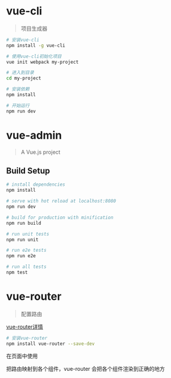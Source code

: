 # vue-cli

> 项目生成器

``` bash
# 安装vue-cli
npm install -g vue-cli

# 使用vue-cli初始化项目
vue init webpack my-project

# 进入到目录
cd my-project

# 安装依赖
npm install

# 开始运行
npm run dev
```


# vue-admin

> A Vue.js project

## Build Setup

``` bash
# install dependencies
npm install

# serve with hot reload at localhost:8080
npm run dev

# build for production with minification
npm run build

# run unit tests
npm run unit

# run e2e tests
npm run e2e

# run all tests
npm test
```

# vue-router

> 配置路由

[vue-router详情](http://router.vuejs.org/zh-cn/index.html)

```bash
# 安装vue-router
npm install vue-router --save-dev
```
在页面中使用<vue-router></vue-router>

把路由映射到各个组件，vue-router 会把各个组件渲染到正确的地方

